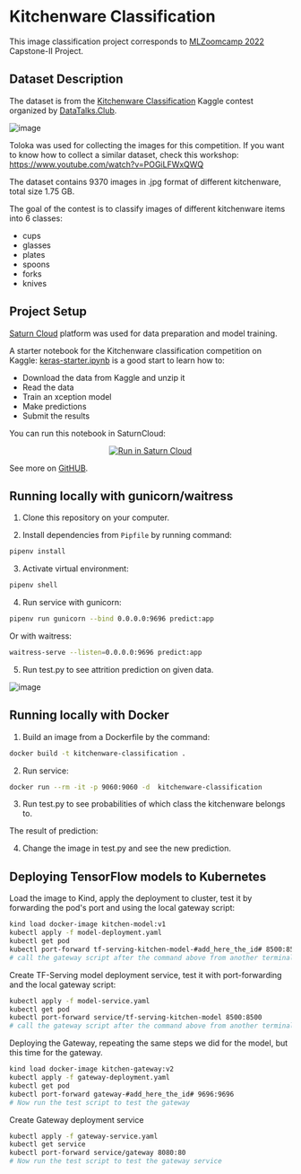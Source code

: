 # Kitchenware Classification
This image classification project corresponds to [MLZoomcamp 2022](http://mlzoomcamp.com/) Capstone-II Project.


## Dataset Description

The dataset is from the [Kitchenware Classification](https://www.kaggle.com/competitions/kitchenware-classification/) Kaggle contest organized by [DataTalks.Club](https://datatalks.club).

![image](https://user-images.githubusercontent.com/91184329/213883475-c97a918f-efc0-437e-83f2-51c2773f7832.png)

Toloka was used for collecting the images for this competition. If you want to know how to collect a similar dataset, check this workshop: https://www.youtube.com/watch?v=POGiLFWxQWQ

The dataset contains 9370 images in .jpg format of different kitchenware, total size 1.75 GB.

The goal of the contest is to classify images of different kitchenware items into 6 classes:
* cups
* glasses
* plates
* spoons
* forks
* knives

## Project Setup

[Saturn Cloud](https://saturncloud.io) platform was used for data preparation and model training. 

A starter notebook for the Kitchenware classification competition on Kaggle: [keras-starter.ipynb](https://github.com/DataTalksClub/kitchenware-competition-starter/blob/main/keras-starter.ipynb) is a good start to learn how to:

* Download the data from Kaggle and unzip it
* Read the data
* Train an xception model
* Make predictions
* Submit the results

You can run this notebook in SaturnCloud:

<p align="center">
    <a href="https://app.community.saturnenterprise.io/dash/resources?recipeUrl=https://raw.githubusercontent.com/DataTalksClub/kitchenware-competition-starter/main/kitchenware-jupyter-recipe.json" target="_blank" rel="noopener">
        <img src="https://saturncloud.io/images/embed/run-in-saturn-cloud.svg" alt="Run in Saturn Cloud"/>
    </a>
</p>

See more on [GitHUB](https://github.com/DataTalksClub/kitchenware-competition-starter).

## Running locally with gunicorn/waitress

1. Clone this repository on your computer.

2. Install dependencies from `Pipfile` by running command:

```sh
pipenv install
```
3. Activate virtual environment:

```sh
pipenv shell
```
4. Run service with gunicorn:

```sh
pipenv run gunicorn --bind 0.0.0.0:9696 predict:app
```
Or with waitress:

```sh
waitress-serve --listen=0.0.0.0:9696 predict:app
```
5. Run test.py to see attrition prediction on given data.

![image](https://user-images.githubusercontent.com/91184329/213935382-b84cb16f-785a-4b6b-9d8f-428df5281f8b.png)


## Running locally with Docker

1. Build an image from a Dockerfile by the command:
```sh
docker build -t kitchenware-classification .
```
2. Run service:
```sh
docker run --rm -it -p 9060:9060 -d  kitchenware-classification
```
3. Run test.py to see probabilities of which class the kitchenware belongs to.

The result of prediction:

4. Change the image in test.py and see the new prediction.


## Deploying TensorFlow models to Kubernetes

Load the image to Kind, apply the deployment to cluster, test it by forwarding the pod's port and using the local gateway script:

```sh
kind load docker-image kitchen-model:v1
kubectl apply -f model-deployment.yaml
kubectl get pod
kubectl port-forward tf-serving-kitchen-model-#add_here_the_id# 8500:8500
# call the gateway script after the command above from another terminal
```

Create TF-Serving model deployment service, test it with port-forwarding and the local gateway script:

```sh
kubectl apply -f model-service.yaml
kubectl get pod
kubectl port-forward service/tf-serving-kitchen-model 8500:8500
# call the gateway script after the command above from another terminal
```

Deploying the Gateway, repeating the same steps we did for the model, but this time for the gateway.

```sh
kind load docker-image kitchen-gateway:v2
kubectl apply -f gateway-deployment.yaml
kubectl get pod
kubectl port-forward gateway-#add_here_the_id# 9696:9696
# Now run the test script to test the gateway
```

Create Gateway deployment service

```sh
kubectl apply -f gateway-service.yaml
kubectl get service
kubectl port-forward service/gateway 8080:80
# Now run the test script to test the gateway service
```
